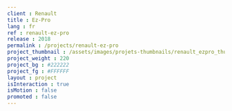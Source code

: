 ```yaml
---
client : Renault
title : Ez-Pro
lang : fr
ref : renault-ez-pro
release : 2018
permalink : /projects/renault-ez-pro
project_thumbnail : /assets/images/projets-thumbnails/renault_ezpro_thumb.png
project_weight : 220
project_bg : #222222
project_fg : #FFFFFF
layout : project
isInteraction : true
isMotion : false
promoted : false
---
```

